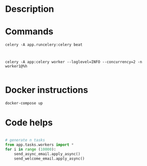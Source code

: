 # Description

# Commands

```shell
celery -A app.runcelery:celery beat



celery -A app:celery worker --loglevel=INFO --concurrency=2 -n worker1@%h


```

# Docker instructions

```shell
docker-compose up
```

# Code helps

```python

# generate n tasks
from app.tasks.workers import *
for i in range (10000):
    send_async_email.apply_async()
    send_welcome_email.apply_async()
```
